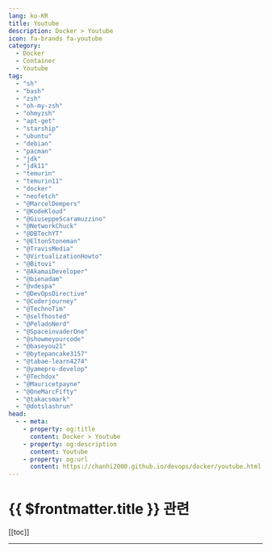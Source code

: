 ```yaml
---
lang: ko-KR
title: Youtube
description: Docker > Youtube
icon: fa-brands fa-youtube
category:
  - Docker
  - Container
  - Youtube
tag: 
  - "sh"
  - "bash"
  - "zsh"
  - "oh-my-zsh"
  - "ohmyzsh"
  - "apt-get"
  - "starship"
  - "ubuntu"
  - "debian"
  - "pacman"
  - "jdk"
  - "jdk11"
  - "temurin"
  - "temurin11"
  - "docker"
  - "neofetch"
  - "@MarcelDempers"
  - "@KodeKloud"
  - "@GiuseppeScaramuzzino"
  - "@NetworkChuck"
  - "@DBTechYT"
  - "@EltonStoneman"
  - "@TravisMedia"
  - "@VirtualizationHowto"
  - "@Bitovi"
  - "@AkamaiDeveloper"
  - "@bienadam"
  - "@vdespa"
  - "@DevOpsDirective"
  - "@Coderjourney"
  - "@TechnoTim"
  - "@selfhosted"
  - "@PeladoNerd"
  - "@SpaceinvaderOne"
  - "@showmeyourcode"
  - "@baseyou21"
  - "@bytepancake3157"
  - "@tabae-learn4274"
  - "@yamepro-develop"
  - "@Techdox"
  - "@Mauricetpayne"
  - "@OneMarcFifty"
  - "@takacsmark"
  - "@dotslashrun"
head:
  - - meta:
    - property: og:title
      content: Docker > Youtube
    - property: og:description
      content: Youtube
    - property: og:url
      content: https://chanhi2000.github.io/devops/docker/youtube.html
---
```


# {{ $frontmatter.title }} 관련

[[toc]]

---

<MyYouTubeItems jsonName="yu-MarcelDempers" /><!-- That DevOps Guy -->
<MyYouTubeItems jsonName="yu-KodeKloud" /><!-- KodeKloud -->
<MyYouTubeItems jsonName="yu-GiuseppeScaramuzzino" /><!-- Giuseppe Scaramuzzino -->
<MyYouTubeItems jsonName="yu-NetworkChuck" /><!-- NetworkChuck -->
<MyYouTubeItems jsonName="yu-DBTechYT" /><!-- DB Tech -->
<MyYouTubeItems jsonName="yu-EltonStoneman" /><!-- Elton Stoneman -->
<MyYouTubeItems jsonName="yu-TravisMedia" /><!-- Travis Media -->
<MyYouTubeItems jsonName="yu-VirtualizationHowto" /><!-- VirtualizationHowto -->
<MyYouTubeItems jsonName="yu-Bitovi" /><!-- Bitovi -->
<MyYouTubeItems jsonName="yu-AkamaiDeveloper" /><!-- Akamai Developer -->
<MyYouTubeItems jsonName="yu-bienadam" /><!-- Adam Bien -->
<MyYouTubeItems jsonName="yu-vdespa" /><!-- Valentin Despa -->
<MyYouTubeItems jsonName="yu-DevOpsDirective" /><!-- DevOps Directive -->
<MyYouTubeItems jsonName="yu-Coderjourney" /><!-- CoderJourney -->
<MyYouTubeItems jsonName="yu-TechnoTim" /><!-- Techno T -->
<MyYouTubeItems jsonName="yu-selfhosted" /><!-- Noted -->
<MyYouTubeItems jsonName="yu-PeladoNerd" /><!-- Pelado Nerd -->
<MyYouTubeItems jsonName="yu-SpaceinvaderOne" /><!-- Spaceinvader One -->
<MyYouTubeItems jsonName="yu-showmeyourcode" /><!-- ShowMeYourCode! -->
<MyYouTubeItems jsonName="yu-baseyou21" /><!-- [50대 컴쟁이] baseyou21 -->
<MyYouTubeItems jsonName="yu-bytepancake3157" /><!-- Byte Pancake -->
<MyYouTubeItems jsonName="yu-tabae-learn4274" /><!-- TTABAE-LEARN -->
<MyYouTubeItems jsonName="yu-yamepro-develop" /><!-- 야매플머 작업실 -->
<MyYouTubeItems jsonName="yu-Techdox" /><!-- Techdox -->
<MyYouTubeItems jsonName="yu-Mauricetpayne" /><!-- MoToots -->
<MyYouTubeItems jsonName="yu-OneMarcFifty" /><!-- OneMarcFifty -->
<MyYouTubeItems jsonName="yu-takacsmark" /><!-- takacsmark -->
<MyYouTubeItems jsonName="yu-dotslashrun" /><!-- dotslashrun -->
<MyYouTubeItems jsonName="yu-Jims-Garage" /><!-- Jim's Garage -->
<MyYouTubeItems jsonName="yu-KyounRrock" /><!-- Kyeongrok Kim -->
<MyYouTubeItems jsonName="yu-anthonygg_" /><!-- Anthony GG -->
<MyYouTubeItems jsonName="yu-bobbyiliev_" /><!-- Bobby Iliev -->
<MyYouTubeItems jsonName="yu-hobbyMett" /><!-- 코딩하는오후 -->
<MyYouTubeItems jsonName="yu-xpressengine7822" /><!-- XpressEngine -->
<MyYouTubeItems jsonName="yu-quentinsf" /><!-- Quentin Stafford-Fraser -->
<MyYouTubeItems jsonName="yu-eddiezane" /><!-- Eddie Zaneski -->
<MyYouTubeItems jsonName="yu-djismgaming2116" /><!-- djismGAMING -->
<MyYouTubeItems jsonName="yu-DerickBailey" /><!-- River Lynn Bailey -->
<MyYouTubeItems jsonName="yu-testhivemanchester5873" /><!-- Test Hive Manchester -->
<MyYouTubeItems jsonName="yu-SeekerLabs" /><!-- Seeker Labs -->
<MyYouTubeItems jsonName="yu-christianlempa" /><!-- Christian Lempa -->
<MyYouTubeItems jsonName="yu-NickJanetakis" /><!-- Nick Janetakis -->
<MyYouTubeItems jsonName="yu-shellfolder" /><!-- 쉘폴더 ShellFolder -->
<MyYouTubeItems jsonName="yu-micoding" /><!-- 몰입코딩 아카이브 -->
<MyYouTubeItems jsonName="yu-javascriptmastery" /><!-- JavaScript Mastery -->
<MyYouTubeItems jsonName="yu-ByteGrad" /><!-- ByteGrad -->
<MyYouTubeItems jsonName="yu-차태진" /><!-- 차태진 -->
<MyYouTubeItems jsonName="yu-user-mg8kt9go7z" /><!-- 모던애자일팀 -->
<MyYouTubeItems jsonName="yu-ByteMonk" /><!-- ByteMonk -->
<MyYouTubeItems jsonName="yu-cloudchamp" /><!-- Cloud Champ -->
<MyYouTubeItems jsonName="yu-IndianCoders" /><!-- Indian Coders -->
<MyYouTubeItems jsonName="yu-GaryExplains" /><!-- Gary Explains -->
<MyYouTubeItems jsonName="yu-BrooksBuilds" /><!-- Brooks Builds -->
<MyYouTubeItems jsonName="yu-theurbanpenguin" /><!-- theurbanpenguin -->
<MyYouTubeItems jsonName="yu-DanielPersson" /><!-- Daniel Persson -->
<MyYouTubeItems jsonName="yu-i12bretro" /><!-- i12bretro -->
<MyYouTubeItems jsonName="yu-x.kernel" /><!-- xKernel -->
<MyYouTubeItems jsonName="yu-mCoding" /><!-- mCoding -->
<MyYouTubeItems jsonName="yu-parttimelarry" /><!-- Part Time Larry -->
<MyYouTubeItems jsonName="yu-brianmmdev" /><!-- Brian Morrison -->
<MyYouTubeItems jsonName="yu-devtoolsfm" /><!-- devtools-fm -->
<MyYouTubeItems jsonName="yu-TechRaj156" /><!-- Tech Raj -->
<MyYouTubeItems jsonName="yu-easyselfhost" /><!-- Easy Self Host -->
<MyYouTubeItems jsonName="yu-DevOpsThiago" /><!-- DevOps Thiago -->
<TagLinks />